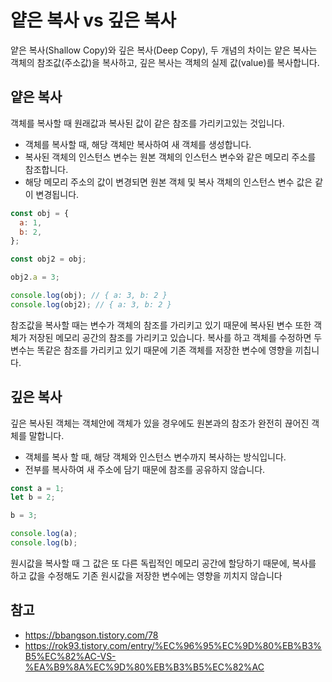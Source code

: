 # 얕은 복사 vs 깊은 복사

얕은 복사(Shallow Copy)와 깊은 복사(Deep Copy), 두 개념의 차이는 얕은 복사는 객체의 참조값(주소값)을 복사하고, 깊은 복사는 객체의 실제 값(value)를 복사합니다.

## 얕은 복사

객체를 복사할 때 원래값과 복사된 값이 같은 참조를 가리키고있는 것입니다.

- 객체를 복사할 때, 해당 객체만 복사하여 새 객체를 생성합니다.
- 복사된 객체의 인스턴스 변수는 원본 객체의 인스턴스 변수와 같은 메모리 주소를 참조합니다.
- 해당 메모리 주소의 값이 변경되면 원본 객체 및 복사 객체의 인스턴스 변수 값은 같이 변경됩니다.

```js
const obj = {
  a: 1,
  b: 2,
};

const obj2 = obj;

obj2.a = 3;

console.log(obj); // { a: 3, b: 2 }
console.log(obj2); // { a: 3, b: 2 }
```

참조값을 복사할 때는 변수가 객체의 참조를 가리키고 있기 때문에 복사된 변수 또한 객체가 저장된 메모리 공간의 참조를 가리키고 있습니다.
복사를 하고 객체를 수정하면 두 변수는 똑같은 참조를 가리키고 있기 때문에 기존 객체를 저장한 변수에 영향을 끼칩니다.

## 깊은 복사

깊은 복사된 객체는 객체안에 객체가 있을 경우에도 원본과의 참조가 완전히 끊어진 객체를 말합니다.

- 객체를 복사 할 때, 해당 객체와 인스턴스 변수까지 복사하는 방식입니다.
- 전부를 복사하여 새 주소에 담기 때문에 참조를 공유하지 않습니다.

```js
const a = 1;
let b = 2;

b = 3;

console.log(a);
console.log(b);
```

원시값을 복사할 때 그 값은 또 다른 독립적인 메모리 공간에 할당하기 때문에, 복사를 하고 값을 수정해도 기존 원시값을 저장한 변수에는 영향을 끼치지 않습니다

## 참고

- https://bbangson.tistory.com/78
- https://rok93.tistory.com/entry/%EC%96%95%EC%9D%80%EB%B3%B5%EC%82%AC-VS-%EA%B9%8A%EC%9D%80%EB%B3%B5%EC%82%AC
